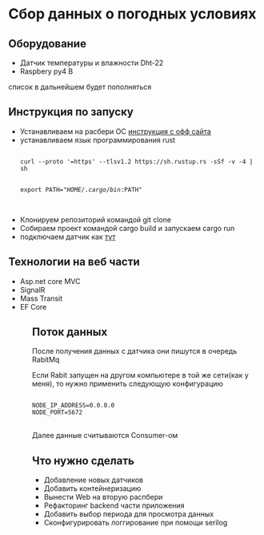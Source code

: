 # Сбор данных о погодных условиях

## Оборудование
<ul>
<li> Датчик температуры и влажности Dht-22
<li>Raspbery py4 B
</ul>
список в дальнейшем будет пополняться

## Инструкция по запуску
<ul>
<li>Устанавливаем на расбери ОС <a href = "https://www.raspberrypi.com/software/">инструкция с офф сайта</a>
<li>устанавливаем язык программирования rust
<pre>
<code>
curl --proto '=https' --tlsv1.2 https://sh.rustup.rs -sSf -v -4 | sh

export PATH="$HOME/.cargo/bin:$PATH"
</code>
</pre>
<li> Клонируем репозиторий командой git clone
<li>Собираем проект командой cargo build и запускаем cargo run
<li> подключаем датчик как <a href = "https://habrastorage.org/storage2/a84/bd3/77a/a84bd377a9ad2d3bbe7376a0b89418d0.jpg">тут</a> 
</ul>

## Технологии на веб части
<ul>
<li> Asp.net core MVC
<li> SignalR
<li> Mass Transit
<li> EF Core
<ul>

## Поток данных
После получения данных с датчика они пишутся в очередь RabitMq

Если Rabit запущен на другом компьютере в той же сети(как у меня), то нужно применить следующую конфигурацию

<pre>
<code>
NODE_IP_ADDRESS=0.0.0.0
NODE_PORT=5672
</code>
</pre>
Далее данные считываются Consumer-ом

## Что нужно сделать
<ul>
<li> Добавление новых датчиков
<li> Добавить контейнеризацию
<li> Вынести Web на вторую распбери
<li> Рефакторинг backend части приложения
<li> Добавить выбор периода для просмотра данных
<li> Сконфигурировать логгирование при помощи serilog
</ul>